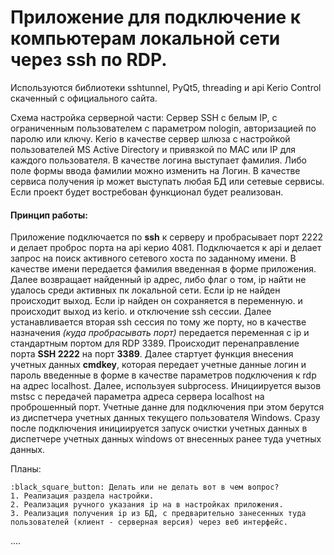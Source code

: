 # Приложение для подключение к компьютерам локальной сети через ssh по RDP.

Используются библиотеки sshtunnel, PyQt5, threading и api Kerio Control скаченный с официального сайта.

Схема настройка серверной части:
Сервер SSH с белым IP, с ограниченным пользователем с параметром nologin, авторизацией по паролю или ключу. Kerio в качестве сервер шлюза с настройкой пользователей MS Active Directory и привязкой по MAC или IP для каждого пользователя.
В качестве логина выступает фамилия. Либо поле формы ввода фамилии можно изменить на Логин.
В качестве сервиса получения ip может выступать любая БД или сетевые сервисы. Если проект будет востребован функционал будет реализован. 

#### Принцип работы:

Приложение подключается по **ssh** к серверу и пробрасывает порт 2222 и делает проброс порта на api  керио 4081. Подключается к api и делает запрос на поиск активного сетевого хоста по заданному имени. В качестве имени передается фамилия введенная в форме приложения. Далее возвращает найденный ip адрес, либо флаг о том, ip найти не удалось среди активных пк локальной сети. Если ip не найден происходит выход. Если ip найден он сохраняется в переменную. и происходит выход из kerio. и отключение ssh сессии. Далее устанавливается вторая ssh сессия по тому же порту, но в качестве назначения *(куда пробрасывать порт)* передается переменная с ip и стандартным портом для RDP 3389. Происходит перенаправление порта **SSH 2222** на порт **3389**.
Далее стартует функция внесения учетных данных **cmdkey**, которая передает учетные данные логин и пароль введенные в форме в качестве параметров подключения к rdp на адрес localhost.
Далее, используея subprocess. Инициируется вызов mstsc с передачей параметра адреса сервера localhost на проброшенный порт. Учетные данне для подключения при этом берутся из диспетчера учетных данных текущего пользователя Windows. Сразу после подключения инициируется запуск очистки учетных данных в диспетчере учетных данных windows от внесенных ранее туда учетных данных.



Планы:

    :black_square_button: Делать или не делать вот в чем вопрос?
    1. Реализация раздела настройки.
    2. Реализация ручного указания ip на в настройках приложения.
    3. Реализация получения ip из БД, с предварительно занесенных туда пользователей (клиент - серверная версия) через веб интерфейс.
....
